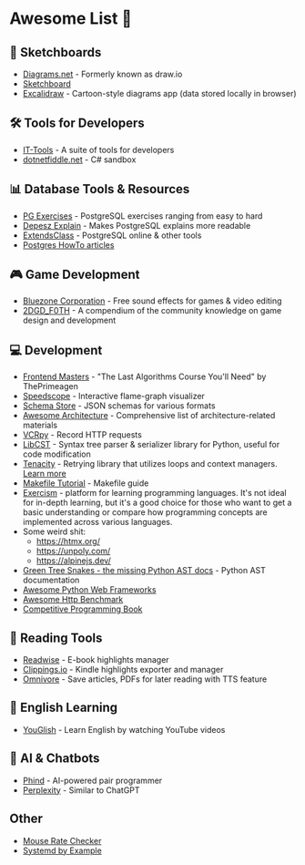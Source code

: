 # Awesome List 🚀

## 🎨 Sketchboards
* [Diagrams.net](https://app.diagrams.net/) - Formerly known as draw.io
* [Sketchboard](https://sketchboard.me/)
* [Excalidraw](https://excalidraw.com/) - Cartoon-style diagrams app (data stored locally in browser)

## 🛠 Tools for Developers
* [IT-Tools](https://it-tools.tech/) - A suite of tools for developers
* [dotnetfiddle.net](https://dotnetfiddle.net/) - C# sandbox

## 📊 Database Tools & Resources
* [PG Exercises](https://pgexercises.com/) - PostgreSQL exercises ranging from easy to hard
* [Depesz Explain](https://explain.depesz.com/) - Makes PostgreSQL explains more readable
* [ExtendsClass](https://extendsclass.com/postgresql-online.html) - PostgreSQL online & other tools
* [Postgres HowTo articles](https://gitlab.com/postgres-ai/postgresql-consulting/postgres-howtos)

## 🎮 Game Development
* [Bluezone Corporation](https://www.bluezone-corporation.com/) - Free sound effects for games & video editing
* [2DGD_F0TH](https://github.com/2DGD-F0TH/2DGD_F0TH) - A compendium of the community knowledge on game design and development 

## 💻 Development
* [Frontend Masters](https://frontendmasters.com/courses/algorithms/) - "The Last Algorithms Course You'll Need" by ThePrimeagen
* [Speedscope](https://www.speedscope.app/) - Interactive flame-graph visualizer
* [Schema Store](https://www.schemastore.org/json/) - JSON schemas for various formats
* [Awesome Architecture](https://awesome-architecture.com/) - Comprehensive list of architecture-related materials
* [VCRpy](https://github.com/kevin1024/vcrpy) - Record HTTP requests
* [LibCST](https://github.com/Instagram/LibCST) - Syntax tree parser & serializer library for Python, useful for code modification
* [Tenacity](https://github.com/jd/tenacity) - Retrying library that utilizes loops and context managers. [Learn more](https://www.bitecode.dev/p/python-cocktail-mix-a-context-manager)
* [Makefile Tutorial](https://makefiletutorial.com/) - Makefile guide
* [Exercism](https://exercism.org) - platform for learning programming languages. It's not ideal for in-depth learning, but it's a good choice for those who want to get a basic understanding or compare how programming concepts are implemented across various languages.
* Some weird shit:
    * https://htmx.org/
    * https://unpoly.com/
    * https://alpinejs.dev/
 * [Green Tree Snakes - the missing Python AST docs](https://greentreesnakes.readthedocs.io/en/latest/) - Python AST documentation
 * [Awesome Python Web Frameworks](https://github.com/sfermigier/awesome-python-web-frameworks)
 * [Awesome Http Benchmark](https://github.com/denji/awesome-http-benchmark)
 * [Competitive Programming Book](https://cpbook.net/details?cp=3)

## 📖 Reading Tools
* [Readwise](https://readwise.io/) - E-book highlights manager
* [Clippings.io](https://clippings.io/) - Kindle highlights exporter and manager
* [Omnivore](https://omnivore.app/) - Save articles, PDFs for later reading with TTS feature

## 🎤 English Learning
* [YouGlish](https://youglish.com/) - Learn English by watching YouTube videos

## 🤖 AI & Chatbots
* [Phind](https://www.phind.com/) - AI-powered pair programmer
* [Perplexity](https://www.perplexity.ai/) - Similar to ChatGPT

## Other
* [Mouse Rate Checker](https://zowie.benq.com/th-th/support/mouse-rate-checker.html)
* [Systemd by Example](https://systemd-by-example.com/)
